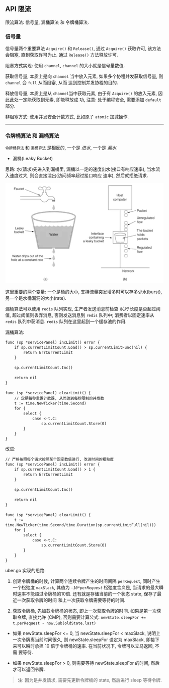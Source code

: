 ## API 限流

限流算法: 信号量, 漏桶算法 和 令牌桶算法.


### 信号量

信号量两个重要算法 `Acquire()` 和 `Release()`, 通过  `Acquire()` 获取许可, 该方法会阻塞, 直到获取许可为止. 
通过 `Release()` 方法释放许可.

阻塞方式实现: 使用 `channel`, `channel` 的大小就是信号量数值. 

获取信号量, 本质上是向 `channel` 当中放入元素, 如果多个协程并发获取信号量, 则 `channel` 会 `full` 从而阻塞, 从而
达到控制并发协程的目的. 

释放信号量, 本质上是从 `channel`当中获取元素, 由于有 `Acquire()` 的放入元素, 因此此处一定能获取到元素, 即能释放成
功, 注意: 处于编程安全, 需要添加 `default` 部分.


非阻塞方式: 使用并发安全计数方式, 比如原子 `atomic` 加减操作.

---

### 令牌桶算法 和 漏桶算法

`令牌桶算法` 和 `漏桶算法` 是相反的, 一个是 *进水*, 一个是 *漏水*.

- 漏桶(Leaky Bucket)

思路: 水(请求)先进入到漏桶里, 漏桶以一定的速度出水(接口有响应速率), 当水流入速度过大, 则会直接溢出(访问频率超过接口响应
速率), 然后就拒绝请求. 

![image](/images/develop_limit_bucket.jpeg)

这里重要的两个变量: 一个是桶的大小, 支持流量突发增多时可以存多少水(burst), 另一个是水桶漏洞的大小(rate).

漏桶算法可以使用 `redis` 队列实现, 生产者发送消息前检查 *队列* 长度是否超过阈值, 超过阈值则丢弃消息, 否则发送消息到
`redis` 队列中; 消费者以固定速率从 `redis` 队列中获消息. `redis` 队列在这里起到一个缓存池的作用.

漏桶算法:

```cgo
func (sp *servicePanel) incLimit() error {
    if sp.currentLimitCount.Load() > sp.currentLimitFunc(nil) {
        return ErrCurrentLimit
    }
    
    sp.currentLimitCount.Inc()
    
    return nil
}

func (sp *servicePanel) clearLimit() {
    // 定期每秒重置计数器, 从而达到每秒限制的并发数
    t := time.NewTicker(time.Second)
    for {
        select {
            case <-t.C:
                sp.currentLimitCount.Store(0)
        }
    }
}
```

改进:

```cgo
// 严格按照每个请求按照某个固定数值进行, 改进时间的粗粒度
func (sp *servicePanel) incLimit() error {
    if sp.currentLimitCount.Load() > 1 {
        return ErrCurrentLimit
    }
    
    sp.currentLimitCount.Inc()
    
    return nil
}

func (sp *servicePanel) clearLimit() {
    t := time.NewTicker(time.Second/time.Duration(sp.currentLimitFull(nil)))
    for {
        select {
            case <-t.C:
                sp.currentLimitCount.Store(0)
        }
    }
}
```

uber.go 实现的思路:

1. 创建令牌桶的时候, 计算两个连续令牌产生的时间间隔 `perRequest`, 同时产生一个松弛度 `maxSlack`, 其值为 *`-10*perRequest`*
松弛度含义是, 当请求的最大瞬时速率不能超过令牌桶的10倍. 还有就是存储当前的一个状态 state, 保存了最近一次获取令牌的时间
和上一次获取令牌需要等待的时间. 

2. 获取令牌桶, 先加载令牌桶的状态, 即上一次获取令牌的时间. 如果是第一次获取令牌, 直接允许 (CMP), 否则需要计算公式:
`newState.sleepFor += t.perRequest - now.Sub(oldState.last)`

- 如果 newState.sleepFor <= 0, 当 newState.sleepFor < maxSlack, 说明上一次令牌离当前时间很久, 则 
newState.sleepFor 设定为 maxSlack, 即接下来可以瞬时承担 10 倍于令牌桶的速率. 在当前状况下, 令牌可以立马返回, 不需
要等待.

- 如果 newState.sleepFor > 0, 则需要等待 newState.sleepFor 的时间, 然后才可以返回令牌.

> 注: 因为是并发请求, 需要先更新令牌桶的 state, 然后进行 sleep 等待令牌.
